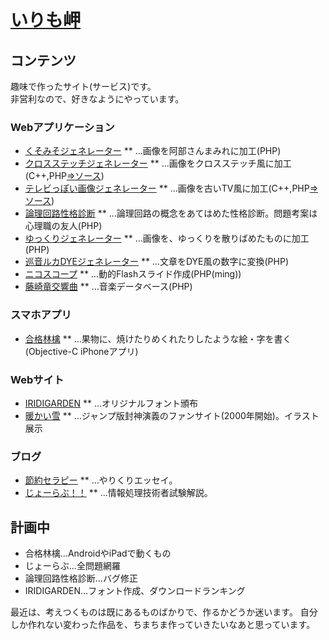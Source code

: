 # <a href="https://irikida.moe/index.html">いりも岬</a>
## コンテンツ

趣味で作ったサイト(サービス)です。<br>
非営利なので、好きなようにやっています。

### Webアプリケーション

* <a href="http://mnlab.sakura.ne.jp/abe/">くそみそジェネレーター</a>
** …画像を阿部さんまみれに加工(PHP)
* <a href="http://mnlab.sakura.ne.jp/cross/">クロスステッチジェネレーター</a>
** …画像をクロスステッチ風に加工(C++,PHP<a href="http://github.com/irimo/cross/">⇒ソース</a>)</small>
* <a href="http://mnlab.sakura.ne.jp/tvppoi/">テレビっぽい画像ジェネレーター</a>
** …画像を古いTV風に加工(C++,PHP<a href="http://github.com/irimo/tvppoi/">⇒ソース</a>)
* <a href="http://mnlab.sakura.ne.jp/kairo/">論理回路性格診断</a>
** …論理回路の概念をあてはめた性格診断。問題考案は心理職の友人(PHP)
* <a href="http://mnlab.sakura.ne.jp/slowly/">ゆっくりジェネレーター</a>
** …画像を、ゆっくりを散りばめたものに加工(PHP)
* <a href="http://mnlab.sakura.ne.jp/DYE/">巡音ルカDYEジェネレーター</a>
** …文章をDYE風の数字に変換(PHP)
* <a href="http://mym.g.ribbon.to/nicoscope/">ニコスコープ</a>
** …動的Flashスライド作成(PHP(ming))
* <a href="http://mnlab.sakura.ne.jp/symphony/index.php">藤崎竜交響曲</a>
** …音楽データベース(PHP)

### スマホアプリ
* <a href="http://irikida.moe/passapple/">合格林檎</a>
** …果物に、焼けたりめくれたりしたような絵・字を書く(Objective-C iPhoneアプリ)

### Webサイト
* <a href="http://mnlab.sakura.ne.jp/garden/">IRIDIGARDEN</a>
** …オリジナルフォント頒布
* <a href="http://mnlab.sakura.ne.jp/irimo/">暖かい雪</a>
** …ジャンプ版封神演義のファンサイト(2000年開始)。イラスト展示

### ブログ
* <a href="http://irikida.moe/money/">節約セラピー</a>
** …やりくりエッセイ。
* <a href="http://ipa-love.matrix.jp/">じょーらぶ！！</a>
** …情報処理技術者試験解説。


## 計画中
* 合格林檎...AndroidやiPadで動くもの
* じょーらぶ...全問題網羅
* 論理回路性格診断...バグ修正
* IRIDIGARDEN...フォント作成、ダウンロードランキング

最近は、考えつくものは既にあるものばかりで、作るかどうか迷います。
自分しか作れない変わった作品を、ちまちま作っていきたいなあと思っています。
